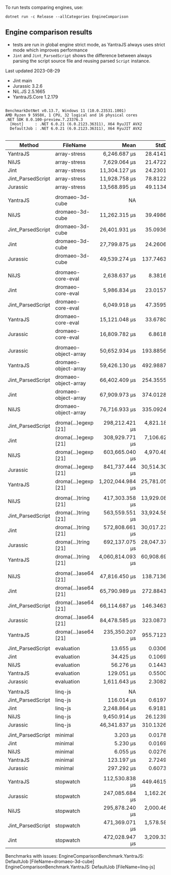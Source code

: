 To run tests comparing engines, use:

```
dotnet run -c Release --allCategories EngineComparison
```

## Engine comparison results 

* tests are run in global engine strict mode, as YantraJS always uses strict mode which improves performance
* `Jint` and `Jint_ParsedScript` shows the difference between always parsing the script source file and reusing parsed `Script` instance.

Last updated 2023-08-29

* Jint main
* Jurassic 3.2.6
* NiL.JS 2.5.1665
* YantraJS.Core 1.2.179

```

BenchmarkDotNet v0.13.7, Windows 11 (10.0.23531.1001)
AMD Ryzen 9 5950X, 1 CPU, 32 logical and 16 physical cores
.NET SDK 8.0.100-preview.7.23376.3
  [Host]     : .NET 6.0.21 (6.0.2123.36311), X64 RyuJIT AVX2
  DefaultJob : .NET 6.0.21 (6.0.2123.36311), X64 RyuJIT AVX2


```
|            Method |             FileName |             Mean |         StdDev |           Median | Rank |      Allocated |
|------------------ |--------------------- |-----------------:|---------------:|-----------------:|-----:|---------------:|
|          YantraJS |         array-stress |     6,246.687 μs |     28.4141 μs |     6,240.110 μs |    1 |     6533.07 KB |
|             NilJS |         array-stress |     7,629.064 μs |     21.4722 μs |     7,626.207 μs |    2 |     4533.76 KB |
|              Jint |         array-stress |    11,304.127 μs |     24.2301 μs |    11,301.966 μs |    3 |      7111.4 KB |
| Jint_ParsedScript |         array-stress |    11,928.758 μs |     78.8122 μs |    11,974.534 μs |    4 |     7085.34 KB |
|          Jurassic |         array-stress |    13,568.895 μs |     49.1134 μs |    13,548.192 μs |    5 |    11646.96 KB |
|                   |                      |                  |                |                  |      |                |
|          YantraJS |      dromaeo-3d-cube |               NA |             NA |               NA |    ? |             NA |
|             NilJS |      dromaeo-3d-cube |    11,262.315 μs |     39.4986 μs |    11,253.403 μs |    1 |     4694.63 KB |
| Jint_ParsedScript |      dromaeo-3d-cube |    26,401.931 μs |     35.0936 μs |    26,404.000 μs |    2 |     5894.78 KB |
|              Jint |      dromaeo-3d-cube |    27,799.875 μs |     24.2606 μs |    27,802.781 μs |    3 |     6191.02 KB |
|          Jurassic |      dromaeo-3d-cube |    49,539.274 μs |    137.7463 μs |    49,615.655 μs |    4 |    10671.74 KB |
|                   |                      |                  |                |                  |      |                |
|             NilJS |    dromaeo-core-eval |     2,638.637 μs |      8.3816 μs |     2,642.709 μs |    1 |     1598.78 KB |
|              Jint |    dromaeo-core-eval |     5,986.834 μs |     23.0157 μs |     5,978.144 μs |    2 |      350.31 KB |
| Jint_ParsedScript |    dromaeo-core-eval |     6,049.918 μs |     47.3595 μs |     6,052.202 μs |    2 |      331.04 KB |
|          YantraJS |    dromaeo-core-eval |    15,121.048 μs |     33.6780 μs |    15,127.921 μs |    3 |    36547.42 KB |
|          Jurassic |    dromaeo-core-eval |    16,809.782 μs |      6.8618 μs |    16,811.078 μs |    4 |     2901.46 KB |
|                   |                      |                  |                |                  |      |                |
|          Jurassic | dromaeo-object-array |    50,652.934 μs |    193.8856 μs |    50,633.500 μs |    1 |     25814.2 KB |
|          YantraJS | dromaeo-object-array |    59,426.130 μs |    492.9887 μs |    59,443.689 μs |    2 |    24745.94 KB |
| Jint_ParsedScript | dromaeo-object-array |    66,402.409 μs |    254.3555 μs |    66,323.750 μs |    3 |   100747.98 KB |
|              Jint | dromaeo-object-array |    67,909.973 μs |    374.0128 μs |    67,856.262 μs |    4 |   100792.72 KB |
|             NilJS | dromaeo-object-array |    76,716.933 μs |    335.0924 μs |    76,717.700 μs |    5 |    17698.13 KB |
|                   |                      |                  |                |                  |      |                |
| Jint_ParsedScript | droma(...)egexp [21] |   298,212.421 μs |  4,821.1841 μs |   297,469.850 μs |    1 |   165381.18 KB |
|              Jint | droma(...)egexp [21] |   308,929.771 μs |  7,106.6296 μs |   307,314.500 μs |    2 |   168713.91 KB |
|             NilJS | droma(...)egexp [21] |   603,665.040 μs |  4,970.4874 μs |   605,048.300 μs |    3 |   768274.13 KB |
|          Jurassic | droma(...)egexp [21] |   841,737.444 μs | 30,514.3096 μs |   839,741.400 μs |    4 |   825832.59 KB |
|          YantraJS | droma(...)egexp [21] | 1,202,044.984 μs | 25,781.0535 μs | 1,198,305.600 μs |    5 |   941580.41 KB |
|                   |                      |                  |                |                  |      |                |
|             NilJS | droma(...)tring [21] |   417,303.358 μs | 13,929.0807 μs |   418,108.100 μs |    1 |  1377743.66 KB |
| Jint_ParsedScript | droma(...)tring [21] |   563,559.551 μs | 33,924.5891 μs |   551,658.750 μs |    2 |  1322031.27 KB |
|              Jint | droma(...)tring [21] |   572,808.661 μs | 30,017.2335 μs |   570,151.650 μs |    2 |   1322176.1 KB |
|          Jurassic | droma(...)tring [21] |   692,137.075 μs | 28,047.3722 μs |   698,963.900 μs |    3 |  1457949.11 KB |
|          YantraJS | droma(...)tring [21] | 4,060,814.093 μs | 60,908.6909 μs | 4,079,384.300 μs |    4 | 15718148.67 KB |
|                   |                      |                  |                |                  |      |                |
|             NilJS | droma(...)ase64 [21] |    47,816.450 μs |    138.7136 μs |    47,770.455 μs |    1 |    19605.27 KB |
|              Jint | droma(...)ase64 [21] |    65,790.989 μs |    272.8843 μs |    65,817.512 μs |    2 |     6772.48 KB |
| Jint_ParsedScript | droma(...)ase64 [21] |    66,114.687 μs |    146.3463 μs |    66,118.562 μs |    2 |     6680.29 KB |
|          Jurassic | droma(...)ase64 [21] |    84,478.585 μs |    323.0873 μs |    84,454.725 μs |    3 |     74321.7 KB |
|          YantraJS | droma(...)ase64 [21] |   235,350.207 μs |    955.7123 μs |   235,605.333 μs |    4 |   760629.53 KB |
|                   |                      |                  |                |                  |      |                |
| Jint_ParsedScript |           evaluation |        13.655 μs |      0.0306 μs |        13.663 μs |    1 |       26.46 KB |
|              Jint |           evaluation |        34.425 μs |      0.1069 μs |        34.444 μs |    2 |       35.89 KB |
|             NilJS |           evaluation |        56.276 μs |      0.1443 μs |        56.288 μs |    3 |       23.47 KB |
|          YantraJS |           evaluation |       129.051 μs |      0.5500 μs |       129.043 μs |    4 |      462.57 KB |
|          Jurassic |           evaluation |     1,611.643 μs |      2.3082 μs |     1,611.278 μs |    5 |      420.41 KB |
|                   |                      |                  |                |                  |      |                |
|          YantraJS |              linq-js |               NA |             NA |               NA |    ? |             NA |
| Jint_ParsedScript |              linq-js |       116.014 μs |      0.6197 μs |       115.770 μs |    1 |      215.13 KB |
|              Jint |              linq-js |     2,248.864 μs |      6.9181 μs |     2,247.281 μs |    2 |     1274.64 KB |
|             NilJS |              linq-js |     9,450.914 μs |     26.1239 μs |     9,452.424 μs |    3 |     4127.79 KB |
|          Jurassic |              linq-js |    46,341.837 μs |    310.1326 μs |    46,370.700 μs |    4 |     9305.52 KB |
|                   |                      |                  |                |                  |      |                |
| Jint_ParsedScript |              minimal |         3.203 μs |      0.0178 μs |         3.196 μs |    1 |        12.9 KB |
|              Jint |              minimal |         5.230 μs |      0.0169 μs |         5.229 μs |    2 |       14.34 KB |
|             NilJS |              minimal |         6.055 μs |      0.0276 μs |         6.041 μs |    3 |        4.81 KB |
|          YantraJS |              minimal |       123.197 μs |      2.7249 μs |       122.828 μs |    4 |      458.56 KB |
|          Jurassic |              minimal |       297.292 μs |      0.6073 μs |       297.435 μs |    5 |      386.24 KB |
|                   |                      |                  |                |                  |      |                |
|          YantraJS |            stopwatch |   112,530.838 μs |    449.4615 μs |   112,460.320 μs |    1 |   258622.36 KB |
|          Jurassic |            stopwatch |   247,085.684 μs |  1,162.2628 μs |   246,727.867 μs |    2 |   156937.08 KB |
|             NilJS |            stopwatch |   295,878.240 μs |  2,000.4676 μs |   295,209.200 μs |    3 |    97361.17 KB |
| Jint_ParsedScript |            stopwatch |   471,369.071 μs |  1,578.5815 μs |   471,148.200 μs |    4 |    53023.28 KB |
|              Jint |            stopwatch |   472,028.947 μs |  3,209.3311 μs |   471,611.400 μs |    4 |    53044.52 KB |

Benchmarks with issues:
EngineComparisonBenchmark.YantraJS: DefaultJob [FileName=dromaeo-3d-cube]
EngineComparisonBenchmark.YantraJS: DefaultJob [FileName=linq-js]

